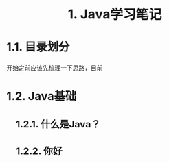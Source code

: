 <style>

body {
  counter-reset: h1; 
}

h1 {
    text-align: center;
    font-size: 30px !important;
    counter-reset: h2;
}

h2 {
    font-size: 26px !important;
    counter-reset: h3;
}

h3 {
    font-size: 22px !important;
    text-indent: 1em;
    counter-reset: h4;
}

h4 {
    font-size: 18px !important;
    text-indent: 3em;
    counter-reset: h5;
}

h5 {
    font-size: 14px !important;
    text-indent: 5em;
    counter-reset: h6;
}

h6 {
    font-size: 12px !important;
    text-indent: 8em;
    counter-reset: h7;
}
/* 标题自定义编号 */
h1:before {
  counter-increment: h1;
  content: counter(h1) ". ";
}
h2:before {
  counter-increment: h2;
  content: counter(h1) "." counter(h2) ". ";
}
h3:before {
  counter-increment: h3;
  content: counter(h1) "." counter(h2) "." counter(h3) ". ";
}
h4:before {
  counter-increment: h4;
  content: counter(h1) "." counter(h2) "." counter(h3) "." counter(h4) ". ";
}
h5:before {
  counter-increment: h5;
  content: counter(h1) "." counter(h2) "." counter(h3) "." counter(h4) "." counter(h5) ". ";
}
h6:before {
  counter-increment: h6;
  content: counter(h1) "." counter(h2) "." counter(h3) "." counter(h4) "." counter(h5) "." counter(h6) ". ";
}

</style>
# Java学习笔记
## 目录划分
开始之前应该先梳理一下思路，目前
## Java基础
### 什么是Java？
### 你好

